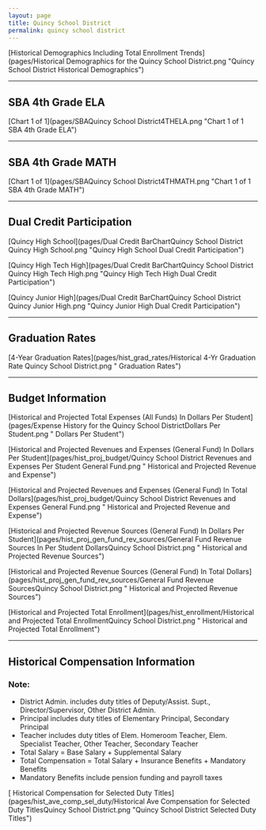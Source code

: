 ```yaml
---
layout: page
title: Quincy School District
permalink: quincy school district
---
```



[Historical Demographics Including Total Enrollment Trends](pages/Historical Demographics for the Quincy School District.png "Quincy School District Historical Demographics")

___

## SBA 4th Grade ELA

[Chart 1 of 1](pages/SBAQuincy School District4THELA.png "Chart 1 of 1 SBA 4th Grade ELA")


___

## SBA 4th Grade MATH

[Chart 1 of 1](pages/SBAQuincy School District4THMATH.png "Chart 1 of 1 SBA 4th Grade MATH")


___

## Dual Credit Participation

[Quincy High School](pages/Dual Credit BarChartQuincy School District Quincy High School.png "Quincy High School Dual Credit Participation")

[Quincy High Tech High](pages/Dual Credit BarChartQuincy School District Quincy High Tech High.png "Quincy High Tech High Dual Credit Participation")

[Quincy Junior High](pages/Dual Credit BarChartQuincy School District Quincy Junior High.png "Quincy Junior High Dual Credit Participation")


___

## Graduation Rates

[4-Year Graduation Rates](pages/hist_grad_rates/Historical 4-Yr Graduation Rate Quincy School District.png " Graduation Rates")


___

## Budget Information

[Historical and Projected Total Expenses (All Funds) In Dollars Per Student](pages/Expense History for the Quincy School DistrictDollars Per Student.png " Dollars Per Student")

[Historical and Projected Revenues and Expenses (General Fund) In Dollars Per Student](pages/hist_proj_budget/Quincy School District Revenues and Expenses Per Student General Fund.png " Historical and Projected Revenue and Expense")

[Historical and Projected Revenues and Expenses (General Fund) In Total Dollars](pages/hist_proj_budget/Quincy School District Revenues and Expenses General Fund.png " Historical and Projected Revenue and Expense")

[Historical and Projected Revenue Sources (General Fund) In Dollars Per Student](pages/hist_proj_gen_fund_rev_sources/General Fund Revenue Sources In Per Student DollarsQuincy School District.png " Historical and Projected Revenue Sources")

[Historical and Projected Revenue Sources (General Fund) In Total Dollars](pages/hist_proj_gen_fund_rev_sources/General Fund Revenue SourcesQuincy School District.png " Historical and Projected Revenue Sources")

[Historical and Projected Total Enrollment](pages/hist_enrollment/Historical and Projected Total EnrollmentQuincy School District.png " Historical and Projected Total Enrollment")


___

## Historical Compensation Information
### Note:
- District Admin. includes duty titles of Deputy/Assist. Supt., Director/Supervisor, Other District Admin.
- Principal includes duty titles of Elementary Principal, Secondary Principal
- Teacher includes duty titles of Elem. Homeroom Teacher, Elem. Specialist Teacher, Other Teacher, Secondary Teacher
- Total Salary = Base Salary + Supplemental Salary
- Total Compensation = Total Salary + Insurance Benefits + Mandatory Benefits
- Mandatory Benefits include pension funding and payroll taxes

[ Historical Compensation for Selected Duty Titles](pages/hist_ave_comp_sel_duty/Historical Ave Compensation for Selected Duty TitlesQuincy School District.png "Quincy School District Selected Duty Titles")

